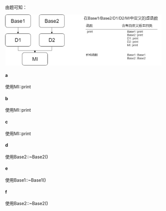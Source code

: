 由题可知：

![](18-25.png)

#### a

使用MI::print

#### b

使用MI::print

#### c

使用MI::print

#### d

使用Base2::~Base2()

#### e

使用Base1::~Base1()

#### f

使用Base2::~Base2()